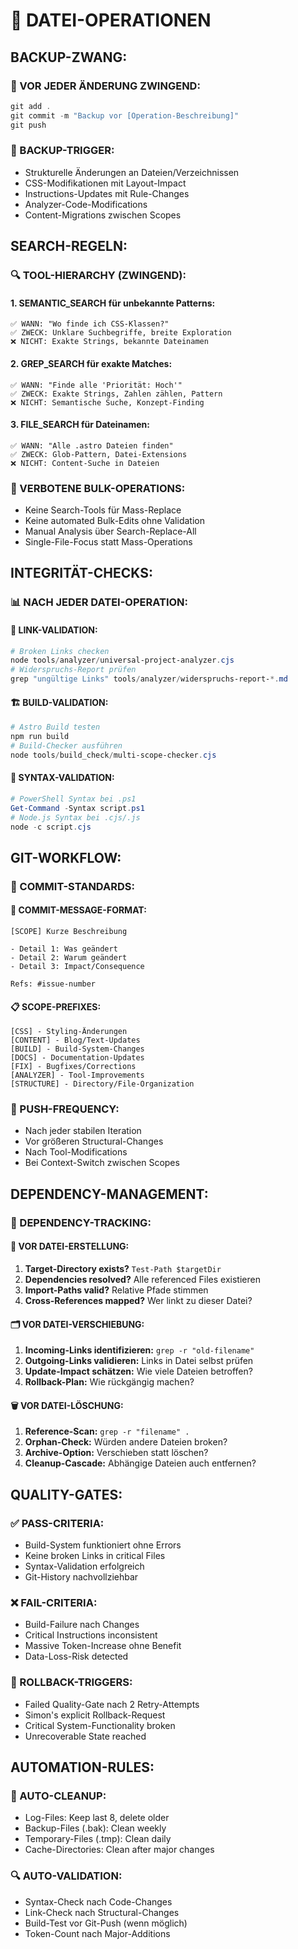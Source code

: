 # 📁 DATEI-OPERATIONEN

## **BACKUP-ZWANG:**

### **🔐 VOR JEDER ÄNDERUNG ZWINGEND:**

```powershell
git add .
git commit -m "Backup vor [Operation-Beschreibung]"
git push
```

### **🎯 BACKUP-TRIGGER:**

- Strukturelle Änderungen an Dateien/Verzeichnissen
- CSS-Modifikationen mit Layout-Impact
- Instructions-Updates mit Rule-Changes
- Analyzer-Code-Modifications
- Content-Migrations zwischen Scopes

## **SEARCH-REGELN:**

### **🔍 TOOL-HIERARCHY (ZWINGEND):**

#### **1. SEMANTIC_SEARCH für unbekannte Patterns:**

```
✅ WANN: "Wo finde ich CSS-Klassen?"
✅ ZWECK: Unklare Suchbegriffe, breite Exploration
❌ NICHT: Exakte Strings, bekannte Dateinamen
```

#### **2. GREP_SEARCH für exakte Matches:**

```
✅ WANN: "Finde alle 'Priorität: Hoch'"
✅ ZWECK: Exakte Strings, Zahlen zählen, Pattern
❌ NICHT: Semantische Suche, Konzept-Finding
```

#### **3. FILE_SEARCH für Dateinamen:**

```
✅ WANN: "Alle .astro Dateien finden"
✅ ZWECK: Glob-Pattern, Datei-Extensions
❌ NICHT: Content-Suche in Dateien
```

### **🚫 VERBOTENE BULK-OPERATIONS:**

- Keine Search-Tools für Mass-Replace
- Keine automated Bulk-Edits ohne Validation
- Manual Analysis über Search-Replace-All
- Single-File-Focus statt Mass-Operations

## **INTEGRITÄT-CHECKS:**

### **📊 NACH JEDER DATEI-OPERATION:**

#### **🔗 LINK-VALIDATION:**

```powershell
# Broken Links checken
node tools/analyzer/universal-project-analyzer.cjs
# Widerspruchs-Report prüfen
grep "ungültige Links" tools/analyzer/widerspruchs-report-*.md
```

#### **🏗️ BUILD-VALIDATION:**

```powershell
# Astro Build testen
npm run build
# Build-Checker ausführen
node tools/build_check/multi-scope-checker.cjs
```

#### **📏 SYNTAX-VALIDATION:**

```powershell
# PowerShell Syntax bei .ps1
Get-Command -Syntax script.ps1
# Node.js Syntax bei .cjs/.js
node -c script.cjs
```

## **GIT-WORKFLOW:**

### **📝 COMMIT-STANDARDS:**

#### **🎯 COMMIT-MESSAGE-FORMAT:**

```
[SCOPE] Kurze Beschreibung

- Detail 1: Was geändert
- Detail 2: Warum geändert
- Detail 3: Impact/Consequence

Refs: #issue-number
```

#### **📋 SCOPE-PREFIXES:**

```
[CSS] - Styling-Änderungen
[CONTENT] - Blog/Text-Updates
[BUILD] - Build-System-Changes
[DOCS] - Documentation-Updates
[FIX] - Bugfixes/Corrections
[ANALYZER] - Tool-Improvements
[STRUCTURE] - Directory/File-Organization
```

### **🔄 PUSH-FREQUENCY:**

- Nach jeder stabilen Iteration
- Vor größeren Structural-Changes
- Nach Tool-Modifications
- Bei Context-Switch zwischen Scopes

## **DEPENDENCY-MANAGEMENT:**

### **🔗 DEPENDENCY-TRACKING:**

#### **📁 VOR DATEI-ERSTELLUNG:**

1. **Target-Directory exists?** `Test-Path $targetDir`
2. **Dependencies resolved?** Alle referenced Files existieren
3. **Import-Paths valid?** Relative Pfade stimmen
4. **Cross-References mapped?** Wer linkt zu dieser Datei?

#### **🗂️ VOR DATEI-VERSCHIEBUNG:**

1. **Incoming-Links identifizieren:** `grep -r "old-filename"`
2. **Outgoing-Links validieren:** Links in Datei selbst prüfen
3. **Update-Impact schätzen:** Wie viele Dateien betroffen?
4. **Rollback-Plan:** Wie rückgängig machen?

#### **🗑️ VOR DATEI-LÖSCHUNG:**

1. **Reference-Scan:** `grep -r "filename" .`
2. **Orphan-Check:** Würden andere Dateien broken?
3. **Archive-Option:** Verschieben statt löschen?
4. **Cleanup-Cascade:** Abhängige Dateien auch entfernen?

## **QUALITY-GATES:**

### **✅ PASS-CRITERIA:**

- Build-System funktioniert ohne Errors
- Keine broken Links in critical Files
- Syntax-Validation erfolgreich
- Git-History nachvollziehbar

### **❌ FAIL-CRITERIA:**

- Build-Failure nach Changes
- Critical Instructions inconsistent
- Massive Token-Increase ohne Benefit
- Data-Loss-Risk detected

### **🔄 ROLLBACK-TRIGGERS:**

- Failed Quality-Gate nach 2 Retry-Attempts
- Simon's explicit Rollback-Request
- Critical System-Functionality broken
- Unrecoverable State reached

## **AUTOMATION-RULES:**

### **🤖 AUTO-CLEANUP:**

- Log-Files: Keep last 8, delete older
- Backup-Files (.bak): Clean weekly
- Temporary-Files (.tmp): Clean daily
- Cache-Directories: Clean after major changes

### **🔍 AUTO-VALIDATION:**

- Syntax-Check nach Code-Changes
- Link-Check nach Structural-Changes
- Build-Test vor Git-Push (wenn möglich)
- Token-Count nach Major-Additions
